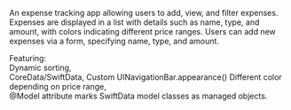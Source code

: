 An expense tracking app allowing users to add, view, and filter expenses. Expenses are displayed in a list with details such as name, type, and amount, with colors indicating different price ranges. Users can add new expenses via a form, specifying name, type, and amount.

Featuring:  
Dynamic sorting,  
CoreData/SwiftData, 
Custom UINavigationBar.appearance()
Different color depending on price range,  
@Model attribute marks SwiftData model classes as managed objects.
